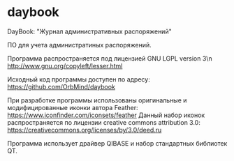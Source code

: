 # daybook
DayBook: "Журнал административных распоряжений"

ПО для учета администратиных распоряжений.

Программа распространяется под лицензией GNU LGPL version 3\n
http://www.gnu.org/copyleft/lesser.html

Исходный код программы доступен по адресу:
https://github.com/OrbMind/daybook

При разработке программы использованы оригинальные и модифицированные иконки автора Feather:
https://www.iconfinder.com/iconsets/feather
Данный набор иконок распространяется по лицензии creative commons attribution 3.0:
https://creativecommons.org/licenses/by/3.0/deed.ru

Программа использует драйвер QIBASE и набор стандартных библиотек QT.
